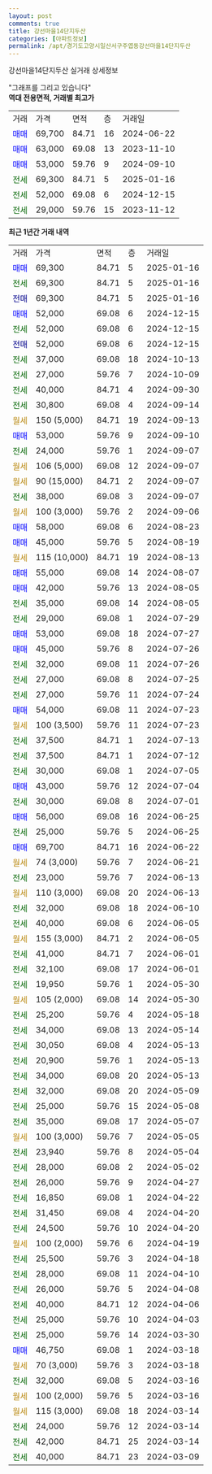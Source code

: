 ```yaml
---
layout: post
comments: true
title: 강선마을14단지두산
categories: [아파트정보]
permalink: /apt/경기도고양시일산서구주엽동강선마을14단지두산
---
```


강선마을14단지두산 실거래 상세정보

<script type="text/javascript">
  google.charts.load('current', {'packages':['line', 'corechart']});
  google.charts.setOnLoadCallback(drawChart);

  function drawChart() {
    var data = new google.visualization.DataTable();
    data.addColumn('date', '거래일');
    data.addColumn('number', "매매");
    data.addColumn('number', "전세");
    data.addColumn('number', "전매");

    data.addRows([[new Date(Date.parse("2025-01-16")), 69300, null, null], [new Date(Date.parse("2025-01-16")), null, 69300, null], [new Date(Date.parse("2025-01-16")), null, null, 69300], [new Date(Date.parse("2024-12-15")), 52000, null, null], [new Date(Date.parse("2024-12-15")), null, 52000, null], [new Date(Date.parse("2024-12-15")), null, null, 52000], [new Date(Date.parse("2024-10-13")), null, 37000, null], [new Date(Date.parse("2024-10-09")), null, 27000, null], [new Date(Date.parse("2024-09-30")), null, 40000, null], [new Date(Date.parse("2024-09-14")), null, 30800, null], [new Date(Date.parse("2024-09-13")), null, null, null], [new Date(Date.parse("2024-09-10")), 53000, null, null], [new Date(Date.parse("2024-09-07")), null, 24000, null], [new Date(Date.parse("2024-09-07")), null, null, null], [new Date(Date.parse("2024-09-07")), null, null, null], [new Date(Date.parse("2024-09-07")), null, 38000, null], [new Date(Date.parse("2024-09-06")), null, null, null], [new Date(Date.parse("2024-08-23")), 58000, null, null], [new Date(Date.parse("2024-08-19")), 45000, null, null], [new Date(Date.parse("2024-08-13")), null, null, null], [new Date(Date.parse("2024-08-07")), 55000, null, null], [new Date(Date.parse("2024-08-05")), 42000, null, null], [new Date(Date.parse("2024-08-05")), null, 35000, null], [new Date(Date.parse("2024-07-29")), null, 29000, null], [new Date(Date.parse("2024-07-27")), 53000, null, null], [new Date(Date.parse("2024-07-26")), 45000, null, null], [new Date(Date.parse("2024-07-26")), null, 32000, null], [new Date(Date.parse("2024-07-25")), null, 27000, null], [new Date(Date.parse("2024-07-24")), null, 27000, null], [new Date(Date.parse("2024-07-23")), 54000, null, null], [new Date(Date.parse("2024-07-23")), null, null, null], [new Date(Date.parse("2024-07-13")), null, 37500, null], [new Date(Date.parse("2024-07-12")), null, 37500, null], [new Date(Date.parse("2024-07-05")), null, 30000, null], [new Date(Date.parse("2024-07-04")), 43000, null, null], [new Date(Date.parse("2024-07-01")), null, 30000, null], [new Date(Date.parse("2024-06-25")), 56000, null, null], [new Date(Date.parse("2024-06-25")), null, 25000, null], [new Date(Date.parse("2024-06-22")), 69700, null, null], [new Date(Date.parse("2024-06-21")), null, null, null], [new Date(Date.parse("2024-06-13")), null, 23000, null], [new Date(Date.parse("2024-06-13")), null, null, null], [new Date(Date.parse("2024-06-10")), null, 32000, null], [new Date(Date.parse("2024-06-05")), null, 40000, null], [new Date(Date.parse("2024-06-05")), null, null, null], [new Date(Date.parse("2024-06-01")), null, 41000, null], [new Date(Date.parse("2024-06-01")), null, 32100, null], [new Date(Date.parse("2024-05-30")), null, 19950, null], [new Date(Date.parse("2024-05-30")), null, null, null], [new Date(Date.parse("2024-05-18")), null, 25200, null], [new Date(Date.parse("2024-05-14")), null, 34000, null], [new Date(Date.parse("2024-05-13")), null, 30050, null], [new Date(Date.parse("2024-05-13")), null, 20900, null], [new Date(Date.parse("2024-05-13")), null, 34000, null], [new Date(Date.parse("2024-05-09")), null, 32000, null], [new Date(Date.parse("2024-05-08")), null, 25000, null], [new Date(Date.parse("2024-05-07")), null, 35000, null], [new Date(Date.parse("2024-05-05")), null, null, null], [new Date(Date.parse("2024-05-04")), null, 23940, null], [new Date(Date.parse("2024-05-02")), null, 28000, null], [new Date(Date.parse("2024-04-27")), null, 26000, null], [new Date(Date.parse("2024-04-22")), null, 16850, null], [new Date(Date.parse("2024-04-20")), null, 31450, null], [new Date(Date.parse("2024-04-20")), null, 24500, null], [new Date(Date.parse("2024-04-19")), null, null, null], [new Date(Date.parse("2024-04-18")), null, 25500, null], [new Date(Date.parse("2024-04-10")), null, 28000, null], [new Date(Date.parse("2024-04-08")), null, 26000, null], [new Date(Date.parse("2024-04-06")), null, 40000, null], [new Date(Date.parse("2024-04-03")), null, 25000, null], [new Date(Date.parse("2024-03-30")), null, 25000, null], [new Date(Date.parse("2024-03-18")), 46750, null, null], [new Date(Date.parse("2024-03-18")), null, null, null], [new Date(Date.parse("2024-03-16")), null, 32000, null], [new Date(Date.parse("2024-03-16")), null, null, null], [new Date(Date.parse("2024-03-14")), null, null, null], [new Date(Date.parse("2024-03-14")), null, 24000, null], [new Date(Date.parse("2024-03-14")), null, 42000, null], [new Date(Date.parse("2024-03-09")), null, 40000, null]]);

    var options = {
      hAxis: {
        format: 'yyyy/MM/dd'
      },    
      lineWidth: 0,
      pointsVisible: true,    
      title: '최근 1년간 유형별 실거래가 분포',
      legend: { position: 'bottom' }
    };

    var formatter = new google.visualization.NumberFormat({pattern:'###,###'} );
    formatter.format(data, 1);
    formatter.format(data, 2);
    
    setTimeout(function() {
        var chart = new google.visualization.LineChart(document.getElementById('columnchart_material'));
        chart.draw(data, (options));
        document.getElementById('loading').style.display = 'none';
    }, 200);
  }
</script>


<div id="loading" style="z-index:20; display: block; margin-left: 0px">"그래프를 그리고 있습니다"</div>
<div id="columnchart_material" style="width: 95%; margin-left: 0px; display: block"></div>
<!-- contents start -->
<b>역대 전용면적, 거래별 최고가</b>
<table class="sortable">
    <tr>
      <td>거래</td>
      <td>가격</td>
      <td>면적</td>
      <td>층</td>
      <td>거래일</td>
    </tr>
        <tr>
          <td><a style="color: blue">매매</a></td>
          <td>69,700</td>
          <td>84.71</td>
          <td>16</td>
          <td>2024-06-22</td>
        </tr>            <tr>
          <td><a style="color: blue">매매</a></td>
          <td>63,000</td>
          <td>69.08</td>
          <td>13</td>
          <td>2023-11-10</td>
        </tr>            <tr>
          <td><a style="color: blue">매매</a></td>
          <td>53,000</td>
          <td>59.76</td>
          <td>9</td>
          <td>2024-09-10</td>
        </tr>        
        <tr>
              <td><a style="color: darkgreen">전세</a></td>
              <td>69,300</td>
              <td>84.71</td>
              <td>5</td>
              <td>2025-01-16</td>
            </tr>            <tr>
              <td><a style="color: darkgreen">전세</a></td>
              <td>52,000</td>
              <td>69.08</td>
              <td>6</td>
              <td>2024-12-15</td>
            </tr>            <tr>
              <td><a style="color: darkgreen">전세</a></td>
              <td>29,000</td>
              <td>59.76</td>
              <td>15</td>
              <td>2023-11-12</td>
            </tr>        
    
</table>

<b>최근 1년간 거래 내역</b>

<table class="sortable">
    <tr>
      <td>거래</td>
      <td>가격</td>
      <td>면적</td>
      <td>층</td>
      <td>거래일</td>
    </tr>
    <tr>
      <td><a style="color: blue">매매</a></td>
      <td>69,300</td>
      <td>84.71</td>
      <td>5</td>
      <td>2025-01-16</td>
    </tr>          <tr>
      <td><a style="color: darkgreen">전세</a></td>
      <td>69,300</td>
      <td>84.71</td>
      <td>5</td>
      <td>2025-01-16</td>
    </tr>          <tr>
      <td><a style="color: darkblue">전매</a></td>
      <td>69,300</td>
      <td>84.71</td>
      <td>5</td>
      <td>2025-01-16</td>
    </tr>          <tr>
      <td><a style="color: blue">매매</a></td>
      <td>52,000</td>
      <td>69.08</td>
      <td>6</td>
      <td>2024-12-15</td>
    </tr>          <tr>
      <td><a style="color: darkgreen">전세</a></td>
      <td>52,000</td>
      <td>69.08</td>
      <td>6</td>
      <td>2024-12-15</td>
    </tr>          <tr>
      <td><a style="color: darkblue">전매</a></td>
      <td>52,000</td>
      <td>69.08</td>
      <td>6</td>
      <td>2024-12-15</td>
    </tr>          <tr>
      <td><a style="color: darkgreen">전세</a></td>
      <td>37,000</td>
      <td>69.08</td>
      <td>18</td>
      <td>2024-10-13</td>
    </tr>          <tr>
      <td><a style="color: darkgreen">전세</a></td>
      <td>27,000</td>
      <td>59.76</td>
      <td>7</td>
      <td>2024-10-09</td>
    </tr>          <tr>
      <td><a style="color: darkgreen">전세</a></td>
      <td>40,000</td>
      <td>84.71</td>
      <td>4</td>
      <td>2024-09-30</td>
    </tr>          <tr>
      <td><a style="color: darkgreen">전세</a></td>
      <td>30,800</td>
      <td>69.08</td>
      <td>4</td>
      <td>2024-09-14</td>
    </tr>          <tr>
      <td><a style="color: darkgoldenrod">월세</a></td>
      <td>150 (5,000)</td>
      <td>84.71</td>
      <td>19</td>
      <td>2024-09-13</td>
    </tr>          <tr>
      <td><a style="color: blue">매매</a></td>
      <td>53,000</td>
      <td>59.76</td>
      <td>9</td>
      <td>2024-09-10</td>
    </tr>          <tr>
      <td><a style="color: darkgreen">전세</a></td>
      <td>24,000</td>
      <td>59.76</td>
      <td>1</td>
      <td>2024-09-07</td>
    </tr>          <tr>
      <td><a style="color: darkgoldenrod">월세</a></td>
      <td>106 (5,000)</td>
      <td>69.08</td>
      <td>12</td>
      <td>2024-09-07</td>
    </tr>          <tr>
      <td><a style="color: darkgoldenrod">월세</a></td>
      <td>90 (15,000)</td>
      <td>84.71</td>
      <td>2</td>
      <td>2024-09-07</td>
    </tr>          <tr>
      <td><a style="color: darkgreen">전세</a></td>
      <td>38,000</td>
      <td>69.08</td>
      <td>3</td>
      <td>2024-09-07</td>
    </tr>          <tr>
      <td><a style="color: darkgoldenrod">월세</a></td>
      <td>100 (3,000)</td>
      <td>59.76</td>
      <td>2</td>
      <td>2024-09-06</td>
    </tr>          <tr>
      <td><a style="color: blue">매매</a></td>
      <td>58,000</td>
      <td>69.08</td>
      <td>6</td>
      <td>2024-08-23</td>
    </tr>          <tr>
      <td><a style="color: blue">매매</a></td>
      <td>45,000</td>
      <td>59.76</td>
      <td>5</td>
      <td>2024-08-19</td>
    </tr>          <tr>
      <td><a style="color: darkgoldenrod">월세</a></td>
      <td>115 (10,000)</td>
      <td>84.71</td>
      <td>19</td>
      <td>2024-08-13</td>
    </tr>          <tr>
      <td><a style="color: blue">매매</a></td>
      <td>55,000</td>
      <td>69.08</td>
      <td>14</td>
      <td>2024-08-07</td>
    </tr>          <tr>
      <td><a style="color: blue">매매</a></td>
      <td>42,000</td>
      <td>59.76</td>
      <td>13</td>
      <td>2024-08-05</td>
    </tr>          <tr>
      <td><a style="color: darkgreen">전세</a></td>
      <td>35,000</td>
      <td>69.08</td>
      <td>14</td>
      <td>2024-08-05</td>
    </tr>          <tr>
      <td><a style="color: darkgreen">전세</a></td>
      <td>29,000</td>
      <td>69.08</td>
      <td>1</td>
      <td>2024-07-29</td>
    </tr>          <tr>
      <td><a style="color: blue">매매</a></td>
      <td>53,000</td>
      <td>69.08</td>
      <td>18</td>
      <td>2024-07-27</td>
    </tr>          <tr>
      <td><a style="color: blue">매매</a></td>
      <td>45,000</td>
      <td>59.76</td>
      <td>8</td>
      <td>2024-07-26</td>
    </tr>          <tr>
      <td><a style="color: darkgreen">전세</a></td>
      <td>32,000</td>
      <td>69.08</td>
      <td>11</td>
      <td>2024-07-26</td>
    </tr>          <tr>
      <td><a style="color: darkgreen">전세</a></td>
      <td>27,000</td>
      <td>69.08</td>
      <td>8</td>
      <td>2024-07-25</td>
    </tr>          <tr>
      <td><a style="color: darkgreen">전세</a></td>
      <td>27,000</td>
      <td>59.76</td>
      <td>11</td>
      <td>2024-07-24</td>
    </tr>          <tr>
      <td><a style="color: blue">매매</a></td>
      <td>54,000</td>
      <td>69.08</td>
      <td>11</td>
      <td>2024-07-23</td>
    </tr>          <tr>
      <td><a style="color: darkgoldenrod">월세</a></td>
      <td>100 (3,500)</td>
      <td>59.76</td>
      <td>11</td>
      <td>2024-07-23</td>
    </tr>          <tr>
      <td><a style="color: darkgreen">전세</a></td>
      <td>37,500</td>
      <td>84.71</td>
      <td>1</td>
      <td>2024-07-13</td>
    </tr>          <tr>
      <td><a style="color: darkgreen">전세</a></td>
      <td>37,500</td>
      <td>84.71</td>
      <td>1</td>
      <td>2024-07-12</td>
    </tr>          <tr>
      <td><a style="color: darkgreen">전세</a></td>
      <td>30,000</td>
      <td>69.08</td>
      <td>1</td>
      <td>2024-07-05</td>
    </tr>          <tr>
      <td><a style="color: blue">매매</a></td>
      <td>43,000</td>
      <td>59.76</td>
      <td>12</td>
      <td>2024-07-04</td>
    </tr>          <tr>
      <td><a style="color: darkgreen">전세</a></td>
      <td>30,000</td>
      <td>69.08</td>
      <td>8</td>
      <td>2024-07-01</td>
    </tr>          <tr>
      <td><a style="color: blue">매매</a></td>
      <td>56,000</td>
      <td>69.08</td>
      <td>16</td>
      <td>2024-06-25</td>
    </tr>          <tr>
      <td><a style="color: darkgreen">전세</a></td>
      <td>25,000</td>
      <td>59.76</td>
      <td>5</td>
      <td>2024-06-25</td>
    </tr>          <tr>
      <td><a style="color: blue">매매</a></td>
      <td>69,700</td>
      <td>84.71</td>
      <td>16</td>
      <td>2024-06-22</td>
    </tr>          <tr>
      <td><a style="color: darkgoldenrod">월세</a></td>
      <td>74 (3,000)</td>
      <td>59.76</td>
      <td>7</td>
      <td>2024-06-21</td>
    </tr>          <tr>
      <td><a style="color: darkgreen">전세</a></td>
      <td>23,000</td>
      <td>59.76</td>
      <td>7</td>
      <td>2024-06-13</td>
    </tr>          <tr>
      <td><a style="color: darkgoldenrod">월세</a></td>
      <td>110 (3,000)</td>
      <td>69.08</td>
      <td>20</td>
      <td>2024-06-13</td>
    </tr>          <tr>
      <td><a style="color: darkgreen">전세</a></td>
      <td>32,000</td>
      <td>69.08</td>
      <td>18</td>
      <td>2024-06-10</td>
    </tr>          <tr>
      <td><a style="color: darkgreen">전세</a></td>
      <td>40,000</td>
      <td>69.08</td>
      <td>6</td>
      <td>2024-06-05</td>
    </tr>          <tr>
      <td><a style="color: darkgoldenrod">월세</a></td>
      <td>155 (3,000)</td>
      <td>84.71</td>
      <td>2</td>
      <td>2024-06-05</td>
    </tr>          <tr>
      <td><a style="color: darkgreen">전세</a></td>
      <td>41,000</td>
      <td>84.71</td>
      <td>7</td>
      <td>2024-06-01</td>
    </tr>          <tr>
      <td><a style="color: darkgreen">전세</a></td>
      <td>32,100</td>
      <td>69.08</td>
      <td>17</td>
      <td>2024-06-01</td>
    </tr>          <tr>
      <td><a style="color: darkgreen">전세</a></td>
      <td>19,950</td>
      <td>59.76</td>
      <td>1</td>
      <td>2024-05-30</td>
    </tr>          <tr>
      <td><a style="color: darkgoldenrod">월세</a></td>
      <td>105 (2,000)</td>
      <td>69.08</td>
      <td>14</td>
      <td>2024-05-30</td>
    </tr>          <tr>
      <td><a style="color: darkgreen">전세</a></td>
      <td>25,200</td>
      <td>59.76</td>
      <td>4</td>
      <td>2024-05-18</td>
    </tr>          <tr>
      <td><a style="color: darkgreen">전세</a></td>
      <td>34,000</td>
      <td>69.08</td>
      <td>13</td>
      <td>2024-05-14</td>
    </tr>          <tr>
      <td><a style="color: darkgreen">전세</a></td>
      <td>30,050</td>
      <td>69.08</td>
      <td>4</td>
      <td>2024-05-13</td>
    </tr>          <tr>
      <td><a style="color: darkgreen">전세</a></td>
      <td>20,900</td>
      <td>59.76</td>
      <td>1</td>
      <td>2024-05-13</td>
    </tr>          <tr>
      <td><a style="color: darkgreen">전세</a></td>
      <td>34,000</td>
      <td>69.08</td>
      <td>20</td>
      <td>2024-05-13</td>
    </tr>          <tr>
      <td><a style="color: darkgreen">전세</a></td>
      <td>32,000</td>
      <td>69.08</td>
      <td>20</td>
      <td>2024-05-09</td>
    </tr>          <tr>
      <td><a style="color: darkgreen">전세</a></td>
      <td>25,000</td>
      <td>59.76</td>
      <td>15</td>
      <td>2024-05-08</td>
    </tr>          <tr>
      <td><a style="color: darkgreen">전세</a></td>
      <td>35,000</td>
      <td>69.08</td>
      <td>17</td>
      <td>2024-05-07</td>
    </tr>          <tr>
      <td><a style="color: darkgoldenrod">월세</a></td>
      <td>100 (3,000)</td>
      <td>59.76</td>
      <td>7</td>
      <td>2024-05-05</td>
    </tr>          <tr>
      <td><a style="color: darkgreen">전세</a></td>
      <td>23,940</td>
      <td>59.76</td>
      <td>8</td>
      <td>2024-05-04</td>
    </tr>          <tr>
      <td><a style="color: darkgreen">전세</a></td>
      <td>28,000</td>
      <td>69.08</td>
      <td>2</td>
      <td>2024-05-02</td>
    </tr>          <tr>
      <td><a style="color: darkgreen">전세</a></td>
      <td>26,000</td>
      <td>59.76</td>
      <td>9</td>
      <td>2024-04-27</td>
    </tr>          <tr>
      <td><a style="color: darkgreen">전세</a></td>
      <td>16,850</td>
      <td>69.08</td>
      <td>1</td>
      <td>2024-04-22</td>
    </tr>          <tr>
      <td><a style="color: darkgreen">전세</a></td>
      <td>31,450</td>
      <td>69.08</td>
      <td>4</td>
      <td>2024-04-20</td>
    </tr>          <tr>
      <td><a style="color: darkgreen">전세</a></td>
      <td>24,500</td>
      <td>59.76</td>
      <td>10</td>
      <td>2024-04-20</td>
    </tr>          <tr>
      <td><a style="color: darkgoldenrod">월세</a></td>
      <td>100 (2,000)</td>
      <td>59.76</td>
      <td>6</td>
      <td>2024-04-19</td>
    </tr>          <tr>
      <td><a style="color: darkgreen">전세</a></td>
      <td>25,500</td>
      <td>59.76</td>
      <td>3</td>
      <td>2024-04-18</td>
    </tr>          <tr>
      <td><a style="color: darkgreen">전세</a></td>
      <td>28,000</td>
      <td>69.08</td>
      <td>11</td>
      <td>2024-04-10</td>
    </tr>          <tr>
      <td><a style="color: darkgreen">전세</a></td>
      <td>26,000</td>
      <td>59.76</td>
      <td>5</td>
      <td>2024-04-08</td>
    </tr>          <tr>
      <td><a style="color: darkgreen">전세</a></td>
      <td>40,000</td>
      <td>84.71</td>
      <td>12</td>
      <td>2024-04-06</td>
    </tr>          <tr>
      <td><a style="color: darkgreen">전세</a></td>
      <td>25,000</td>
      <td>59.76</td>
      <td>10</td>
      <td>2024-04-03</td>
    </tr>          <tr>
      <td><a style="color: darkgreen">전세</a></td>
      <td>25,000</td>
      <td>59.76</td>
      <td>14</td>
      <td>2024-03-30</td>
    </tr>          <tr>
      <td><a style="color: blue">매매</a></td>
      <td>46,750</td>
      <td>69.08</td>
      <td>1</td>
      <td>2024-03-18</td>
    </tr>          <tr>
      <td><a style="color: darkgoldenrod">월세</a></td>
      <td>70 (3,000)</td>
      <td>59.76</td>
      <td>3</td>
      <td>2024-03-18</td>
    </tr>          <tr>
      <td><a style="color: darkgreen">전세</a></td>
      <td>32,000</td>
      <td>69.08</td>
      <td>5</td>
      <td>2024-03-16</td>
    </tr>          <tr>
      <td><a style="color: darkgoldenrod">월세</a></td>
      <td>100 (2,000)</td>
      <td>59.76</td>
      <td>5</td>
      <td>2024-03-16</td>
    </tr>          <tr>
      <td><a style="color: darkgoldenrod">월세</a></td>
      <td>115 (3,000)</td>
      <td>69.08</td>
      <td>18</td>
      <td>2024-03-14</td>
    </tr>          <tr>
      <td><a style="color: darkgreen">전세</a></td>
      <td>24,000</td>
      <td>59.76</td>
      <td>12</td>
      <td>2024-03-14</td>
    </tr>          <tr>
      <td><a style="color: darkgreen">전세</a></td>
      <td>42,000</td>
      <td>84.71</td>
      <td>25</td>
      <td>2024-03-14</td>
    </tr>          <tr>
      <td><a style="color: darkgreen">전세</a></td>
      <td>40,000</td>
      <td>84.71</td>
      <td>23</td>
      <td>2024-03-09</td>
    </tr>      </table>
<!-- contents end -->    

